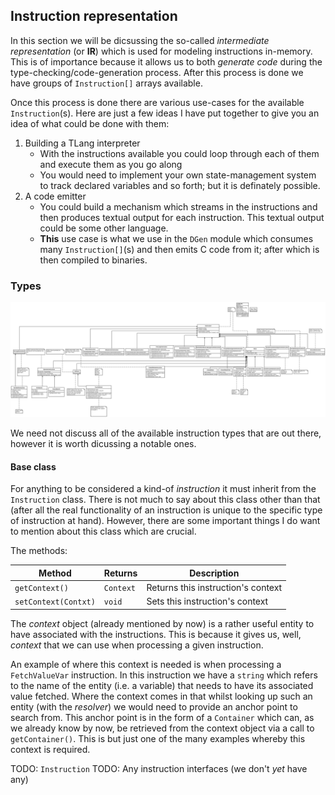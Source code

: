 ## Instruction representation

<!-- ![](docs/uml/Instruction_in_memory_IR.svg) -->

In this section we will be dicsussing the so-called _intermediate representation_ (or **IR**)
which is used for modeling instructions in-memory. This is of importance because it allows
us to both _generate code_ during the type-checking/code-generation process. After this process
is done we have groups of `Instruction[]` arrays available.

Once this process is done there are various use-cases for the available `Instruction`(s).
Here are just a few ideas I have put together to give you an idea of what could be done
with them:

1. Building a TLang interpreter
    * With the instructions available you could loop through each
    of them and execute them as you go along
    * You would need to implement your own state-management system
    to track declared variables and so forth; but it is definately
    possible.
2. A code emitter
    * You could build a mechanism which streams in the instructions
    and then produces textual output for each instruction. This
    textual output could be some other language.
    * **This** use case is what we use in the `DGen` module which
    consumes many `Instruction[]`(s) and then emits C code from
    it; after which is then compiled to binaries.

### Types

[![](docs/uml/Instruction_in_memory_IR.svg)](../../uml/Instruction_in_memory_IR.svg)

We need not discuss all of the available instruction types that are out
there, however it is worth dicussing a notable ones.

#### Base class

For anything to be considered a kind-of _instruction_ it must inherit
from the `Instruction` class. There is not much to say about this
class other than that (after all the real functionality of an
instruction is unique to the specific type of instruction at hand).
However, there are some important things I do want to mention
about this class which are crucial.

The methods:

| Method               | Returns   | Description                        |
|----------------------|-----------|------------------------------------|
| `getContext()`       | `Context` | Returns this instruction's context |
| `setContext(Contxt)` | `void`    | Sets this instruction's context    |

The _context_ object (already mentioned by now) is a rather useful entity
to have associated with the instructions. This is because it gives us, well,
_context_ that we can use when processing a given instruction.

An example of where this context is needed is when processing a `FetchValueVar`
instruction. In this instruction we have a `string` which refers to the name
of the entity (i.e. a variable) that needs to have its associated value
fetched. Where the context comes in that whilst looking up such an entity
(with the _resolver_) we would need to provide an anchor point to search
from. This anchor point is in the form of a `Container` which can, as
we already know by now, be retrieved from the context object via a call
to `getContainer()`. This is but just one of the many examples whereby this
context is required.

TODO: `Instruction`
TODO: Any instruction interfaces (we don't _yet_ have any)